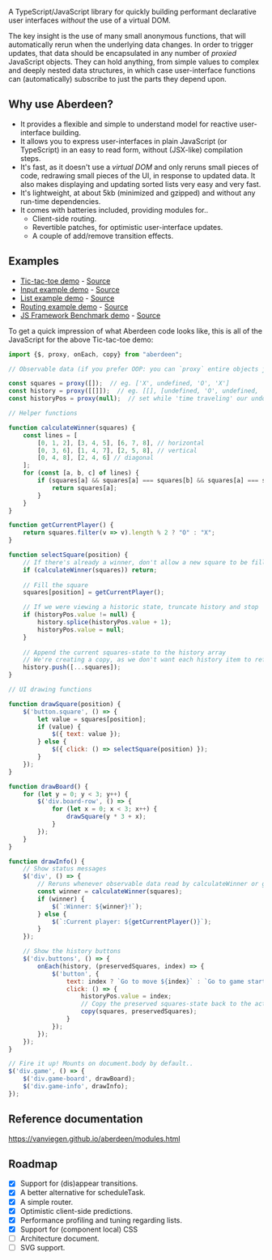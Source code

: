 A TypeScript/JavaScript library for quickly building performant declarative user interfaces *without* the use of a virtual DOM.

The key insight is the use of many small anonymous functions, that will automatically rerun when the underlying data changes. In order to trigger updates, that data should be encapsulated in any number of *proxied* JavaScript objects. They can hold anything, from simple values to complex and deeply nested data structures, in which case user-interface functions can (automatically) subscribe to just the parts they depend upon.

## Why use Aberdeen?

- It provides a flexible and simple to understand model for reactive user-interface building.
- It allows you to express user-interfaces in plain JavaScript (or TypeScript) in an easy to read form, without (JSX-like) compilation steps.
- It's fast, as it doesn't use a *virtual DOM* and only reruns small pieces of code, redrawing small pieces of the UI, in response to updated data. It also makes displaying and updating sorted lists very easy and very fast.
- It's lightweight, at about 5kb (minimized and gzipped) and without any run-time dependencies.
- It comes with batteries included, providing modules for..
  - Client-side routing.
  - Revertible patches, for optimistic user-interface updates.
  - A couple of add/remove transition effects.

## Examples

- [Tic-tac-toe demo](https://vanviegen.github.io/aberdeen/examples/tic-tac-toe/) - [Source](https://github.com/vanviegen/aberdeen/tree/master/examples/tic-tac-toe)
- [Input example demo](https://vanviegen.github.io/aberdeen/examples/input/) - [Source](https://github.com/vanviegen/aberdeen/tree/master/examples/input)
- [List example demo](https://vanviegen.github.io/aberdeen/examples/list/) - [Source](https://github.com/vanviegen/aberdeen/tree/master/examples/list)
- [Routing example demo](https://vanviegen.github.io/aberdeen/examples/router/) - [Source](https://github.com/vanviegen/aberdeen/tree/master/examples/router)
- [JS Framework Benchmark demo](https://vanviegen.github.io/aberdeen/examples/js-framework-benchmark/) - [Source](https://github.com/vanviegen/aberdeen/tree/master/examples/js-framework-benchmark)

To get a quick impression of what Aberdeen code looks like, this is all of the JavaScript for the above Tic-tac-toe demo:

```javascript
import {$, proxy, onEach, copy} from "aberdeen";

// Observable data (if you prefer OOP: you can `proxy` entire objects just as easily)

const squares = proxy([]);  // eg. ['X', undefined, 'O', 'X']
const history = proxy([[]]);  // eg. [[], [undefined, 'O', undefined, 'X'], ...]
const historyPos = proxy(null);  // set while 'time traveling' our undo history

// Helper functions

function calculateWinner(squares) {
    const lines = [
        [0, 1, 2], [3, 4, 5], [6, 7, 8], // horizontal
        [0, 3, 6], [1, 4, 7], [2, 5, 8], // vertical
        [0, 4, 8], [2, 4, 6] // diagonal
    ];
    for (const [a, b, c] of lines) {
        if (squares[a] && squares[a] === squares[b] && squares[a] === squares[c]) {
            return squares[a];
        }
    }
}

function getCurrentPlayer() {
	return squares.filter(v => v).length % 2 ? "O" : "X";
}

function selectSquare(position) {
    // If there's already a winner, don't allow a new square to be filled
    if (calculateWinner(squares)) return;
    
    // Fill the square
    squares[position] = getCurrentPlayer();

    // If we were viewing a historic state, truncate history and stop 'time travelling'
    if (historyPos.value != null) {
        history.splice(historyPos.value + 1);
        historyPos.value = null;
    }
    
    // Append the current squares-state to the history array
    // We're creating a copy, as we don't want each history item to refer to the same state array
    history.push([...squares]);
}

// UI drawing functions

function drawSquare(position) {
    $('button.square', () => {
        let value = squares[position];
        if (value) {
            $({ text: value });
        } else {
            $({ click: () => selectSquare(position) });
        }
    });
}

function drawBoard() {
    for (let y = 0; y < 3; y++) {
        $('div.board-row', () => {
            for (let x = 0; x < 3; x++) {
                drawSquare(y * 3 + x);
            }
        });
    }
}

function drawInfo() {
    // Show status messages
    $('div', () => {
        // Reruns whenever observable data read by calculateWinner or getCurrentPlayer changes
        const winner = calculateWinner(squares);
        if (winner) {
            $(`:Winner: ${winner}!`);
        } else {
            $(`:Current player: ${getCurrentPlayer()}`);
        }
    });

    // Show the history buttons
    $('div.buttons', () => {
        onEach(history, (preservedSquares, index) => {
            $('button', {
                text: index ? `Go to move ${index}` : `Go to game start`,
                click: () => {
                    historyPos.value = index;
                    // Copy the preserved squares-state back to the active state
                    copy(squares, preservedSquares);
                }
            });
        });
    });
}

// Fire it up! Mounts on document.body by default..
$('div.game', () => {
	$('div.game-board', drawBoard);
	$('div.game-info', drawInfo);
});
```


## Reference documentation

https://vanviegen.github.io/aberdeen/modules.html


## Roadmap

- [x] Support for (dis)appear transitions.
- [x] A better alternative for scheduleTask.
- [x] A simple router.
- [x] Optimistic client-side predictions.
- [x] Performance profiling and tuning regarding lists.
- [x] Support for (component local) CSS
- [ ] Architecture document.
- [ ] SVG support.
